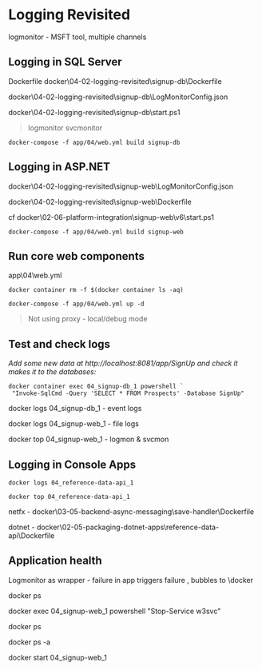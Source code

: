 # Logging Revisited

logmonitor - MSFT tool, multiple channels

## Logging in SQL Server

Dockerfile docker\04-02-logging-revisited\signup-db\Dockerfile

docker\04-02-logging-revisited\signup-db\LogMonitorConfig.json

docker\04-02-logging-revisited\signup-db\start.ps1

> logmonitor
> svcmonitor

```
docker-compose -f app/04/web.yml build signup-db
```

## Logging in ASP.NET

docker\04-02-logging-revisited\signup-web\LogMonitorConfig.json

docker\04-02-logging-revisited\signup-web\Dockerfile

cf docker\02-06-platform-integration\signup-web\v6\start.ps1

```
docker-compose -f app/04/web.yml build signup-web
```

## Run core web components

app\04\web.yml

```
docker container rm -f $(docker container ls -aq)

docker-compose -f app/04/web.yml up -d
```

> Not using proxy - local/debug mode

## Test and check logs

_Add some new data at http://localhost:8081/app/SignUp and check it makes it to the databases:_

```
docker container exec 04_signup-db_1 powershell `
 "Invoke-SqlCmd -Query 'SELECT * FROM Prospects' -Database SignUp"
```

docker logs 04_signup-db_1 - event logs

docker logs 04_signup-web_1 - file logs

docker top 04_signup-web_1 - logmon & svcmon

## Logging in Console Apps

```
docker logs 04_reference-data-api_1

docker top 04_reference-data-api_1
```

netfx - docker\03-05-backend-async-messaging\save-handler\Dockerfile

dotnet - docker\02-05-packaging-dotnet-apps\reference-data-api\Dockerfile

## Application health

Logmonitor as wrapper - failure in app triggers failure , bubbles to \docker

docker ps

docker exec 04_signup-web_1 powershell "Stop-Service w3svc"

docker ps

docker ps -a

docker start 04_signup-web_1
